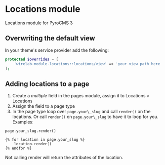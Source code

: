 # Locations module

Locations module for PyroCMS 3

## Overwriting the default view
In your theme's service provider add the following:
```php
protected $overrides = [
    'wirelab.module.locations::locations/view' => 'your view path here',
];
```

## Adding locations to a page
1. Create a _multiple_ field in the pages module, assign it to Locations > Locations
2. Assign the field to a page type
3. In the page type loop over `page.your\_slug` and call `render()` on the locations. Or call `render()` on `page.your\_slug` to have it to loop for you.
Examples:
```twig
page.your_slug.render()
```
```twig
{% for location in page.your_slug %}
	location.render()
{% endfor %}
```
Not calling render will return the attributes of the location.